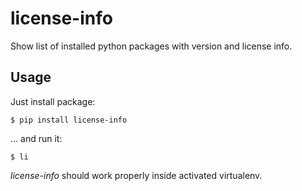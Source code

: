 license-info
============

Show list of installed python packages with version and license info. 


Usage
-----

Just install package:

    $ pip install license-info


... and run it:

    $ li


_license-info_ should work properly inside activated virtualenv.

